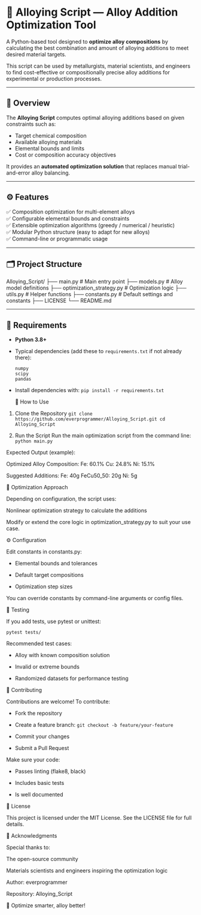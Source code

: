 # 🧪 Alloying Script — Alloy Addition Optimization Tool

A Python-based tool designed to **optimize alloy compositions** by calculating the best combination and amount of alloying additions to meet desired material targets.  

This script can be used by metallurgists, material scientists, and engineers to find cost-effective or compositionally precise alloy additions for experimental or production processes.

---

## 📘 Overview

The **Alloying Script** computes optimal alloying additions based on given constraints such as:
- Target chemical composition
- Available alloying materials
- Elemental bounds and limits
- Cost or composition accuracy objectives

It provides an **automated optimization solution** that replaces manual trial-and-error alloy balancing.

---

## ⚙️ Features

✅ Composition optimization for multi-element alloys  
✅ Configurable elemental bounds and constraints  
✅ Extensible optimization algorithms (greedy / numerical / heuristic)  
✅ Modular Python structure (easy to adapt for new alloys)  
✅ Command-line or programmatic usage  

---

## 🗂️ Project Structure

Alloying_Script/
├── main.py # Main entry point
├── models.py # Alloy model definitions
├── optimization_strategy.py # Optimization logic
├── utils.py # Helper functions
├── constants.py # Default settings and constants
├── LICENSE
└── README.md


---

## 🧰 Requirements

- **Python 3.8+**
- Typical dependencies (add these to `requirements.txt` if not already there):
  ```text
  numpy
  scipy
  pandas
  
- Install dependencies with:
  `pip install -r requirements.txt`
  
  🚀 How to Use
1. Clone the Repository
`git clone https://github.com/everprogrammer/Alloying_Script.git
cd Alloying_Script`

2. Run the Script
Run the main optimization script from the command line:
`python main.py`

Expected Output (example):

Optimized Alloy Composition:
  Fe: 60.1%
  Cu: 24.8%
  Ni: 15.1%

Suggested Additions:
  Fe: 40g
  FeCu50_50: 20g
  Ni: 5g

🧮 Optimization Approach

Depending on configuration, the script uses:

Nonlinear optimization strategy to calculate the additions

Modify or extend the core logic in optimization_strategy.py to suit your use case.

⚙️ Configuration

Edit constants in constants.py:

- Elemental bounds and tolerances

- Default target compositions

- Optimization step sizes

You can override constants by command-line arguments or config files.

🧪 Testing

If you add tests, use pytest or unittest:

`pytest tests/`

Recommended test cases:

- Alloy with known composition solution

- Invalid or extreme bounds

- Randomized datasets for performance testing

🤝 Contributing

Contributions are welcome!
To contribute:

- Fork the repository

- Create a feature branch: `git checkout -b feature/your-feature`

- Commit your changes

- Submit a Pull Request

Make sure your code:

- Passes linting (flake8, black)

- Includes basic tests

- Is well documented

📜 License

This project is licensed under the MIT License.
See the LICENSE
 file for full details.

🙏 Acknowledgments

Special thanks to:

The open-source community

Materials scientists and engineers inspiring the optimization logic

Author: everprogrammer

Repository: Alloying_Script

🧠 Optimize smarter, alloy better!


